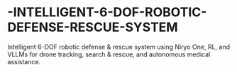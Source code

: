 # -INTELLIGENT-6-DOF-ROBOTIC-DEFENSE-RESCUE-SYSTEM
Intelligent 6-DOF robotic defense &amp; rescue system using Niryo One, RL, and VLLMs for drone tracking, search &amp; rescue, and autonomous medical assistance.
